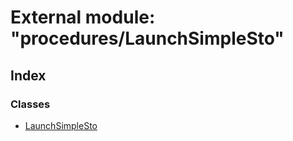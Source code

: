 # External module: "procedures/LaunchSimpleSto"

## Index

### Classes

* [LaunchSimpleSto](../classes/_procedures_launchsimplesto_.launchsimplesto.md)
